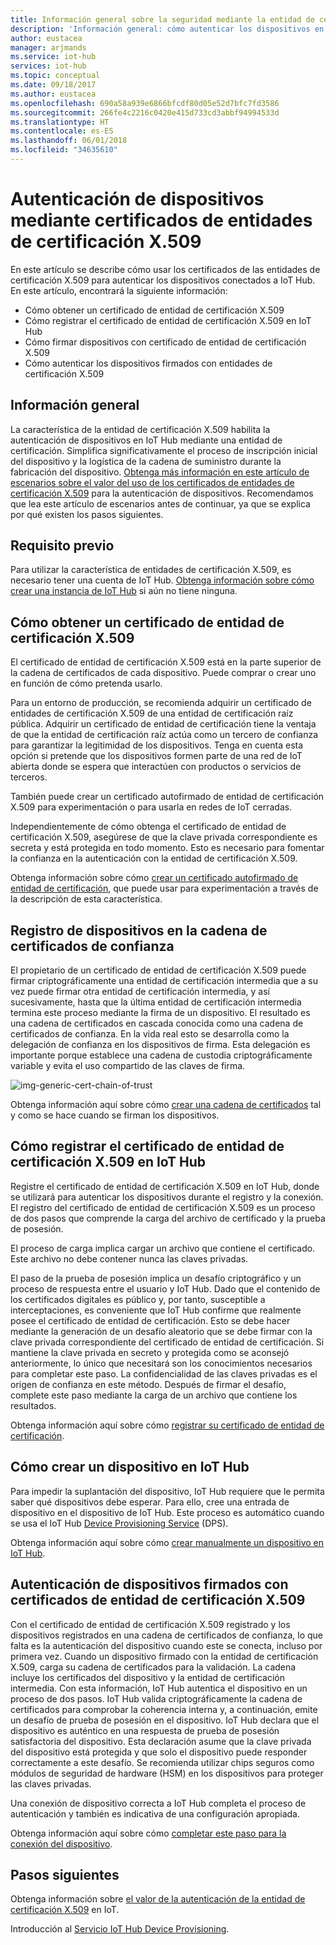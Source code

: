 ```yaml
---
title: Información general sobre la seguridad mediante la entidad de certificación X.509 de Azure IoT Hub | Microsoft Docs
description: 'Información general: cómo autenticar los dispositivos en IoT Hub con entidades de certificación X.509.'
author: eustacea
manager: arjmands
ms.service: iot-hub
services: iot-hub
ms.topic: conceptual
ms.date: 09/18/2017
ms.author: eustacea
ms.openlocfilehash: 690a58a939e6866bfcdf80d05e52d7bfc7fd3586
ms.sourcegitcommit: 266fe4c2216c0420e415d733cd3abbf94994533d
ms.translationtype: HT
ms.contentlocale: es-ES
ms.lasthandoff: 06/01/2018
ms.locfileid: "34635610"
---
```

# <a name="device-authentication-using-x509-ca-certificates"></a>Autenticación de dispositivos mediante certificados de entidades de certificación X.509

En este artículo se describe cómo usar los certificados de las entidades de certificación X.509 para autenticar los dispositivos conectados a IoT Hub.  En este artículo, encontrará la siguiente información:

* Cómo obtener un certificado de entidad de certificación X.509
* Cómo registrar el certificado de entidad de certificación X.509 en IoT Hub
* Cómo firmar dispositivos con certificado de entidad de certificación X.509
* Cómo autenticar los dispositivos firmados con entidades de certificación X.509

## <a name="overview"></a>Información general

La característica de la entidad de certificación X.509 habilita la autenticación de dispositivos en IoT Hub mediante una entidad de certificación. Simplifica significativamente el proceso de inscripción inicial del dispositivo y la logística de la cadena de suministro durante la fabricación del dispositivo. [Obtenga más información en este artículo de escenarios sobre el valor del uso de los certificados de entidades de certificación X.509](iot-hub-x509ca-concept.md) para la autenticación de dispositivos.  Recomendamos que lea este artículo de escenarios antes de continuar, ya que se explica por qué existen los pasos siguientes.

## <a name="prerequisite"></a>Requisito previo

Para utilizar la característica de entidades de certificación X.509, es necesario tener una cuenta de IoT Hub.  [Obtenga información sobre cómo crear una instancia de IoT Hub](iot-hub-csharp-csharp-getstarted.md) si aún no tiene ninguna.

## <a name="how-to-get-an-x509-ca-certificate"></a>Cómo obtener un certificado de entidad de certificación X.509

El certificado de entidad de certificación X.509 está en la parte superior de la cadena de certificados de cada dispositivo.  Puede comprar o crear uno en función de cómo pretenda usarlo.

Para un entorno de producción, se recomienda adquirir un certificado de entidades de certificación X.509 de una entidad de certificación raíz pública. Adquirir un certificado de entidad de certificación tiene la ventaja de que la entidad de certificación raíz actúa como un tercero de confianza para garantizar la legitimidad de los dispositivos. Tenga en cuenta esta opción si pretende que los dispositivos formen parte de una red de IoT abierta donde se espera que interactúen con productos o servicios de terceros.

También puede crear un certificado autofirmado de entidad de certificación X.509 para experimentación o para usarla en redes de IoT cerradas.

Independientemente de cómo obtenga el certificado de entidad de certificación X.509, asegúrese de que la clave privada correspondiente es secreta y está protegida en todo momento.  Esto es necesario para fomentar la confianza en la autenticación con la entidad de certificación X.509. 

Obtenga información sobre cómo [crear un certificado autofirmado de entidad de certificación](iot-hub-security-x509-create-certificates.md#createcerts), que puede usar para experimentación a través de la descripción de esta característica.

## <a name="sign-devices-into-the-certificate-chain-of-trust"></a>Registro de dispositivos en la cadena de certificados de confianza

El propietario de un certificado de entidad de certificación X.509 puede firmar criptográficamente una entidad de certificación intermedia que a su vez puede firmar otra entidad de certificación intermedia, y así sucesivamente, hasta que la última entidad de certificación intermedia termina este proceso mediante la firma de un dispositivo. El resultado es una cadena de certificados en cascada conocida como una cadena de certificados de confianza. En la vida real esto se desarrolla como la delegación de confianza en los dispositivos de firma. Esta delegación es importante porque establece una cadena de custodia criptográficamente variable y evita el uso compartido de las claves de firma.

![img-generic-cert-chain-of-trust](./media/generic-cert-chain-of-trust.png)

Obtenga información aquí sobre cómo [crear una cadena de certificados](iot-hub-security-x509-create-certificates.md#createcertchain) tal y como se hace cuando se firman los dispositivos.

## <a name="how-to-register-the-x509-ca-certificate-to-iot-hub"></a>Cómo registrar el certificado de entidad de certificación X.509 en IoT Hub

Registre el certificado de entidad de certificación X.509 en IoT Hub, donde se utilizará para autenticar los dispositivos durante el registro y la conexión.  El registro del certificado de entidad de certificación X.509 es un proceso de dos pasos que comprende la carga del archivo de certificado y la prueba de posesión.

El proceso de carga implica cargar un archivo que contiene el certificado.  Este archivo no debe contener nunca las claves privadas.

El paso de la prueba de posesión implica un desafío criptográfico y un proceso de respuesta entre el usuario y IoT Hub.  Dado que el contenido de los certificados digitales es público y, por tanto, susceptible a interceptaciones, es conveniente que IoT Hub confirme que realmente posee el certificado de entidad de certificación.  Esto se debe hacer mediante la generación de un desafío aleatorio que se debe firmar con la clave privada correspondiente del certificado de entidad de certificación.  Si mantiene la clave privada en secreto y protegida como se aconsejó anteriormente, lo único que necesitará son los conocimientos necesarios para completar este paso. La confidencialidad de las claves privadas es el origen de confianza en este método.  Después de firmar el desafío, complete este paso mediante la carga de un archivo que contiene los resultados.

Obtenga información aquí sobre cómo [registrar su certificado de entidad de certificación](iot-hub-security-x509-get-started.md#registercerts).

## <a name="how-to-create-a-device-on-iot-hub"></a>Cómo crear un dispositivo en IoT Hub

Para impedir la suplantación del dispositivo, IoT Hub requiere que le permita saber qué dispositivos debe esperar.  Para ello, cree una entrada de dispositivo en el dispositivo de IoT Hub.  Este proceso es automático cuando se usa el IoT Hub [Device Provisioning Service](https://azure.microsoft.com/blog/azure-iot-hub-device-provisioning-service-preview-automates-device-connection-configuration/) (DPS). 

Obtenga información aquí sobre cómo [crear manualmente un dispositivo en IoT Hub](iot-hub-security-x509-get-started.md#createdevice).

## <a name="authenticating-devices-signed-with-x509-ca-certificates"></a>Autenticación de dispositivos firmados con certificados de entidad de certificación X.509

Con el certificado de entidad de certificación X.509 registrado y los dispositivos registrados en una cadena de certificados de confianza, lo que falta es la autenticación del dispositivo cuando este se conecta, incluso por primera vez.  Cuando un dispositivo firmado con la entidad de certificación X.509, carga su cadena de certificados para la validación. La cadena incluye los certificados del dispositivo y la entidad de certificación intermedia.  Con esta información, IoT Hub autentica el dispositivo en un proceso de dos pasos.  IoT Hub valida criptográficamente la cadena de certificados para comprobar la coherencia interna y, a continuación, emite un desafío de prueba de posesión en el dispositivo.  IoT Hub declara que el dispositivo es auténtico en una respuesta de prueba de posesión satisfactoria del dispositivo.  Esta declaración asume que la clave privada del dispositivo está protegida y que solo el dispositivo puede responder correctamente a este desafío.  Se recomienda utilizar chips seguros como módulos de seguridad de hardware (HSM) en los dispositivos para proteger las claves privadas.

Una conexión de dispositivo correcta a IoT Hub completa el proceso de autenticación y también es indicativa de una configuración apropiada.

Obtenga información aquí sobre cómo [completar este paso para la conexión del dispositivo](iot-hub-security-x509-get-started.md#authenticatedevice).

## <a name="next-steps"></a>Pasos siguientes

Obtenga información sobre [el valor de la autenticación de la entidad de certificación X.509](iot-hub-x509ca-concept.md) en IoT.

Introducción al [Servicio IoT Hub Device Provisioning](https://docs.microsoft.com/azure/iot-dps/).
